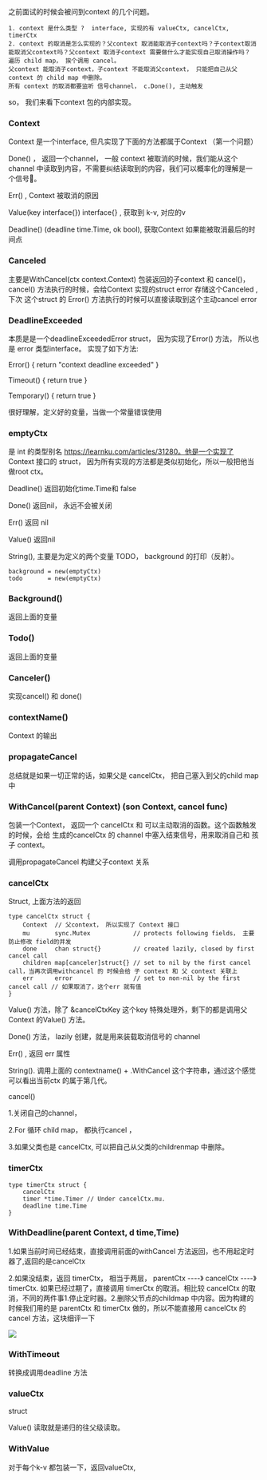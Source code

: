 之前面试的时候会被问到context 的几个问题。

```
1. context 是什么类型 ?  interface, 实现的有 valueCtx, cancelCtx, timerCtx
2. context 的取消是怎么实现的？父context 取消能取消子context吗？子context取消能取消父context吗？父context 取消子context 需要做什么才能实现自己取消操作吗？
遍历 child map， 挨个调用 cancel。
父context 能取消子context，子context 不能取消父context， 只能把自己从父 context 的 child map 中删除。
所有 context 的取消都要监听 信号channel， c.Done(), 主动触发
```



so， 我们来看下context 包的内部实现。



### Context

Context 是一个interface, 但凡实现了下面的方法都属于Context （第一个问题）

Done() ， 返回一个channel， 一般 context 被取消的时候，我们能从这个channel 中读取到内容，不需要纠结读取到的内容，我们可以概率化的理解是一个信号📶。

Err()  , Context 被取消的原因

Value(key interface{}) interface{} ,  获取到 k-v, 对应的v

Deadline() (deadline time.Time, ok bool), 获取Context 如果能被取消最后的时间点



### Canceled

主要是WithCancel(ctx context.Context) 包装返回的子context 和 cancel()， cancel() 方法执行的时候，会给Context 实现的struct  error 存储这个Canceled , 下次 这个struct 的 Error() 方法执行的时候可以直接读取到这个主动cancel error



### DeadlineExceeded

本质是是一个deadlineExceededError struct， 因为实现了Error() 方法， 所以也是 error 类型interface。 实现了如下方法:

Error() { return "context deadline exceeded" }

Timeout() { return true }

Temporary() { return true }

很好理解，定义好的变量，当做一个常量错误使用



### emptyCtx

是 int 的类型别名 https://learnku.com/articles/31280。他是一个实现了 Context 接口的 struct， 因为所有实现的方法都是类似初始化，所以一般把他当做root ctx。

Deadline()  返回初始化time.Time和 false

Done() 返回nil， 永远不会被关闭

Err() 返回 nil

Value()  返回nil

String(), 主要是为定义的两个变量 TODO， background 的打印（反射）。

```
background = new(emptyCtx)
todo       = new(emptyCtx)
```



### Background()

返回上面的变量



### Todo()

返回上面的变量



### Canceler()

实现cancel() 和 done()



### contextName()

Context 的输出



### propagateCancel

总结就是如果一切正常的话，如果父是 cancelCtx， 把自己塞入到父的child map中



### WithCancel(parent Context) (son Context, cancel func)

包装一个Context， 返回一个 cancelCtx 和 可以主动取消的函数。这个函数触发的时候，会给 生成的cancelCtx 的 channel 中塞入结束信号，用来取消自己和 孩子 context。

调用propagateCancel 构建父子context 关系



### cancelCtx

Struct,  上面方法的返回

```
type cancelCtx struct {
	Context  // 父context， 所以实现了 Context 接口
	mu       sync.Mutex            // protects following fields， 主要防止修改 field的并发
	done     chan struct{}         // created lazily, closed by first cancel call
	children map[canceler]struct{} // set to nil by the first cancel call，当再次调用withcancel 的 时候会给 子 context 和 父 context 关联上
	err      error                 // set to non-nil by the first cancel call // 如果取消了，这个err 就有值
}

```

Value()  方法，除了 &cancelCtxKey 这个key 特殊处理外，剩下的都是调用父Context 的Value() 方法。

Done() 方法， lazily 创建，就是用来装载取消信号的 channel

Err() , 返回 err 属性

String().   调用上面的 contextname()  +  .WithCancel 这个字符串，通过这个感觉可以看出当前ctx 的属于第几代。

cancel()   

1.关闭自己的channel， 

2.For 循环 child map， 都执行cancel ，

3.如果父类也是 cancelCtx, 可以把自己从父类的childrenmap 中删除。



### timerCtx

```
type timerCtx struct {
	cancelCtx
	timer *time.Timer // Under cancelCtx.mu.
	deadline time.Time
}
```



### WithDeadline(parent Context, d time,Time)

1.如果当前时间已经结束，直接调用前面的withCancel 方法返回，也不用起定时器了,返回的是cancelCtx

2.如果没结束，返回 timerCtx， 相当于两层， parentCtx ----》 cancelCtx ----》timerCtx. 如果已经过期了，直接调用 timerCtx 的取消。相比较 cancelCtx 的取消，不同的两件事1.停止定时器。2.删除父节点的childmap 中内容。因为构建的时候我们用的是 parentCtx 和 timerCtx 做的，所以不能直接用 cancelCtx 的cancel 方法，这块细评一下

![](https://cytuchuang-1256930988.cos.ap-shanghai.myqcloud.com/20211231193004.png)



### WithTimeout

转换成调用deadline 方法



### valueCtx

struct

Value() 读取就是递归的往父级读取。

### WithValue

对于每个k-v 都包装一下，返回valueCtx, 

